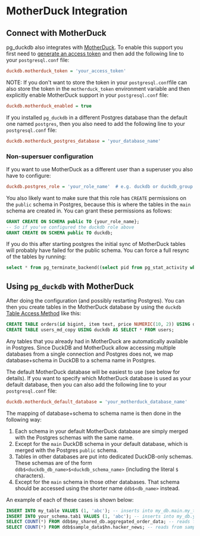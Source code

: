 # MotherDuck Integration

## Connect with MotherDuck

pg_duckdb also integrates with [MotherDuck][md]. To enable this support you first need to [generate an access token][md-access-token] and then add the following line to your `postgresql.conf` file:

```ini
duckdb.motherduck_token = 'your_access_token'
```

NOTE: If you don't want to store the token in your `postgresql.conf`file can also store the token in the `motherduck_token` environment variable and then explicitly enable MotherDuck support in your `postgresql.conf` file:

```ini
duckdb.motherduck_enabled = true
```

If you installed `pg_duckdb` in a different Postgres database than the default one named `postgres`, then you also need to add the following line to your `postgresql.conf` file:

```ini
duckdb.motherduck_postgres_database = 'your_database_name'
```

### Non-supersuer configuration

If you want to use MotherDuck as a different user than a superuser you also have to configure:

```ini
duckdb.postgres_role = 'your_role_name'  # e.g. duckdb or duckdb_group
```

You also likely want to make sure that this role has `CREATE` permissions on the `public` schema in Postgres, because this is where the tables in the `main` schema are created in. You can grant these permissions as follows:

```sql
GRANT CREATE ON SCHEMA public TO {your_role_name};
-- So if you've configured the duckdb role above
GRANT CREATE ON SCHEMA public TO duckdb;
```

If you do this after starting postgres the initial sync of MotherDuck tables will probably have failed for the public schema. You can force a full resync of the tables by running:

```sql
select * from pg_terminate_backend((select pid from pg_stat_activity where backend_type = 'pg_duckdb sync worker'));
```

## Using `pg_duckdb` with MotherDuck

After doing the configuration (and possibly restarting Postgres). You can then you create tables in the MotherDuck database by using the `duckdb` [Table Access Method][tam] like this:

```sql
CREATE TABLE orders(id bigint, item text, price NUMERIC(10, 2)) USING duckdb;
CREATE TABLE users_md_copy USING duckdb AS SELECT * FROM users;
```

[tam]: https://www.postgresql.org/docs/current/tableam.html

Any tables that you already had in MotherDuck are automatically available in Postgres. Since DuckDB and MotherDuck allow accessing multiple databases from a single connection and Postgres does not, we map database+schema in DuckDB to a schema name in Postgres.

The default MotherDuck database will be easiest to use (see below for details). If you want to specify which MotherDuck database is used as your default database, then you can also add the following line to your `postgresql.conf` file:

```ini
duckdb.motherduck_default_database = 'your_motherduck_database_name'
```

The mapping of database+schema to schema name is then done in the following way:

1. Each schema in your default MotherDuck database are simply merged with the Postgres schemas with the same name.
2. Except for the `main` DuckDB schema in your default database, which is merged with the Postgres `public` schema.
3. Tables in other databases are put into dedicated DuckDB-only schemas. These schemas are of the form `ddb$<duckdb_db_name>$<duckdb_schema_name>` (including the literal `$` characters).
4. Except for the `main` schema in those other databases. That schema should be accessed using the shorter name `ddb$<db_name>` instead.

An example of each of these cases is shown below:

```sql
INSERT INTO my_table VALUES (1, 'abc'); -- inserts into my_db.main.my_table
INSERT INTO your_schema.tab1 VALUES (1, 'abc'); -- inserts into my_db.your_schema.tab1
SELECT COUNT(*) FROM ddb$my_shared_db.aggregated_order_data; -- reads from my_shared_db.main.aggregated_order_data
SELECT COUNT(*) FROM ddb$sample_data$hn.hacker_news; -- reads from sample_data.hn.hacker_news
```

[md]: https://motherduck.com/
[md-access-token]: https://motherduck.com/docs/key-tasks/authenticating-and-connecting-to-motherduck/authenticating-to-motherduck/#authentication-using-an-access-token
